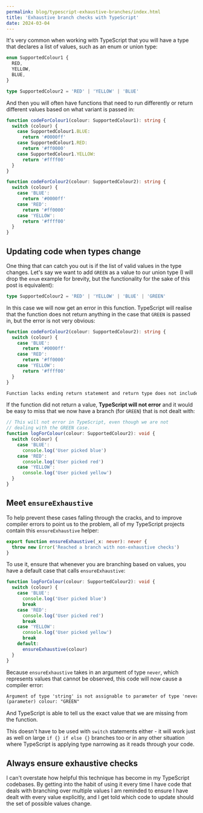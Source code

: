 ```yaml
---
permalink: blog/typescript-exhaustive-branches/index.html
title: 'Exhaustive branch checks with TypeScript'
date: 2024-03-04
---
```


It's very common when working with TypeScript that you will have a type that
declares a list of values, such as an enum or union type:

```ts
enum SupportedColour1 {
  RED,
  YELLOW,
  BLUE,
}

type SupportedColour2 = 'RED' | 'YELLOW' | 'BLUE'
```

And then you will often have functions that need to run differently or return
different values based on what variant is passed in:

```ts
function codeForColour1(colour: SupportedColour1): string {
  switch (colour) {
    case SupportedColour1.BLUE:
      return '#0000ff'
    case SupportedColour1.RED:
      return '#ff0000'
    case SupportedColour1.YELLOW:
      return '#ffff00'
  }
}

function codeForColour2(colour: SupportedColour2): string {
  switch (colour) {
    case 'BLUE':
      return '#0000ff'
    case 'RED':
      return '#ff0000'
    case 'YELLOW':
      return '#ffff00'
  }
}
```

## Updating code when types change

One thing that can catch you out is if the list of valid values in the type
changes. Let's say we want to add `GREEN` as a value to our union type (I will
drop the `enum` example for brevity, but the functionality for the sake of this
post is equivalent):

```ts
type SupportedColour2 = 'RED' | 'YELLOW' | 'BLUE' | 'GREEN'
```

In this case we will now get an error in this function. TypeScript will realise
that the function does not return anything in the case that `GREEN` is passed
in, but the error is not very obvious:

```ts
function codeForColour2(colour: SupportedColour2): string {
  switch (colour) {
    case 'BLUE':
      return '#0000ff'
    case 'RED':
      return '#ff0000'
    case 'YELLOW':
      return '#ffff00'
  }
}
```

```txt
Function lacks ending return statement and return type does not include 'undefined'.
```

If the function did not return a value, **TypeScript will not error** and it
would be easy to miss that we now have a branch (for `GREEN`) that is not dealt
with:

```ts
// This will not error in TypeScript, even though we are not
// dealing with the GREEN case.
function logForColour(colour: SupportedColour2): void {
  switch (colour) {
    case 'BLUE':
      console.log('User picked blue')
    case 'RED':
      console.log('User picked red')
    case 'YELLOW':
      console.log('User picked yellow')
  }
}
```

## Meet `ensureExhaustive`

To help prevent these cases falling through the cracks, and to improve compiler
errors to point us to the problem, all of my TypeScript projects contain this
`ensureExhaustive` helper:

```ts
export function ensureExhaustive(_x: never): never {
  throw new Error('Reached a branch with non-exhaustive checks')
}
```

To use it, ensure that whenever you are branching based on values, you have a
default case that calls `ensureExhaustive`:

```ts
function logForColour(colour: SupportedColour2): void {
  switch (colour) {
    case 'BLUE':
      console.log('User picked blue')
      break
    case 'RED':
      console.log('User picked red')
      break
    case 'YELLOW':
      console.log('User picked yellow')
      break
    default:
      ensureExhaustive(colour)
  }
}
```

Because `ensureExhaustive` takes in an argument of type `never`, which
represents values that cannot be observed, this code will now cause a compiler
error:

```txt
Argument of type 'string' is not assignable to parameter of type 'never'.(2345)
(parameter) colour: "GREEN"
```

And TypeScript is able to tell us the exact value that we are missing from the
function.

This doesn't have to be used with `switch` statements either - it will work just
as well on large `if {} if else {}` branches too or in any other situation where
TypeScript is applying type narrowing as it reads through your code.

## Always ensure exhaustive checks

I can't overstate how helpful this technique has become in my TypeScript
codebases. By getting into the habit of using it every time I have code that
deals with branching over multiple values I am reminded to ensure I have dealt
with every value explicitly, and I get told which code to update should the set
of possible values change.

